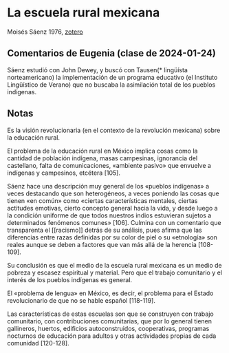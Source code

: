 # La escuela rural mexicana
Moisés Sáenz 1976, [zotero](zotero://select/items/@saenz1976)

## Comentarios de Eugenia (clase de 2024-01-24)

Sáenz estudió con John Dewey, y buscó con Tausen(\* lingüísta norteamericano) la implementación de un programa educativo (el Instituto Lingüístico de Verano) que no buscaba la asimilación total de los pueblos indígenas. 

## Notas
Es la visión revolucionaria (en el contexto de la revolución mexicana) sobre la educación rural.

El problema de la educación rural en México implica cosas como la cantidad de población indígena, masas campesinas, ignorancia del castellano, falta de comunicaciones, «ambiente pasivo» que envuelve a indígenas y campesinos, etcétera [105].

Sáenz hace una descripción muy general de los «pueblos indígenas» a veces destacando que son heterogéneos, a veces poniendo las cosas que tienen «en común» como «ciertas características mentales, ciertas actitudes emotivas, cierto concepto general hacia la vida, y desde luego a la condición uniforme de que todos nuestros indios estuvieran sujetos a determinados fenómenos comunes» [106]. Culmina con un comentario que transparenta el [[racismo]] detrás de su análisis, pues afirma que las diferencias entre razas definidas por su color de piel o su «etnología» son reales aunque se deben a factores que van más allá de la herencia [108-109].

Su conclusión es que el medio de la escuela rural mexicana es un medio de pobreza y escasez espiritual y material. Pero que el trabajo comunitario y el interés de los pueblos indígenas es general.

El «problema de lengua» en México, es decir, el problema para el Estado revolucionario de que no se hable español [118-119].

Las características de estas escuelas son que se construyen con trabajo comunitario, con contribuciones comunitarias, que por lo general tienen gallineros, huertos, edificios autoconstruidos, cooperativas, programas nocturnos de educación para adultos y otras actividades propias de cada comunidad [120-128].
